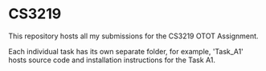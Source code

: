 # CS3219

This repository hosts all my submissions for the CS3219 OTOT Assignment.

Each individual task has its own separate folder, for example, 'Task_A1' hosts source code and installation instructions for the Task A1.
